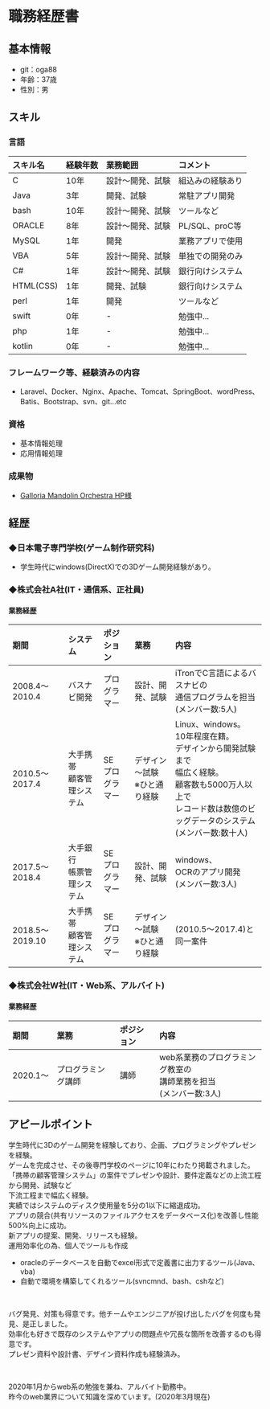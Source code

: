 # 職務経歴書

## 基本情報
- git：oga88
- 年齢：37歳
- 性別：男

## スキル
### 言語

| スキル名 | 経験年数 | 業務範囲        | コメント          |
|:--------|:-------|:---------------|:-----------------|
|C        |10年    |設計～開発、試験|組込みの経験あり  |
|Java     |3年     |開発、試験      |常駐アプリ開発    |
|bash     |10年    |設計～開発、試験|ツールなど        |
|ORACLE   |8年     |設計～開発、試験|PL/SQL、proC等    |
|MySQL    |1年     |開発            |業務アプリで使用  |
|VBA      |5年     |設計～開発、試験|単独での開発のみ  |
|C#       |1年     |設計～開発、試験|銀行向けシステム  |
|HTML(CSS)|1年     |開発、試験      |銀行向けシステム  |
|perl     |1年     |開発            |ツールなど        |
|swift    |0年     |-               |勉強中...         |
|php      |1年     |-               |勉強中...         |
|kotlin   |0年     |-               |勉強中...         |

### フレームワーク等、経験済みの内容

- Laravel、Docker、Nginx、Apache、Tomcat、SpringBoot、wordPress、Batis、Bootstrap、svn、git...etc

### 資格
- 基本情報処理
- 応用情報処理

### 成果物
- [Galloria Mandolin Orchestra HP様](http://galloria.jp/)

## 経歴
### ◆日本電子専門学校(ゲーム制作研究科)
- 学生時代にwindows(DirectX)での3Dゲーム開発経験があり。

### ◆株式会社A社(IT・通信系、正社員)
#### 業務経歴

| 期間 | システム | ポジション | 業務 | 内容 |
|:--------------------|:-------------|:-------------|:----------------|:------------------|
|2008.4〜2010.4|バスナビ開発 |プログラマー |設計、開発、試験|iTronでC言語によるバスナビの<br>通信プログラムを担当<br>(メンバー数:5人)|
|2010.5〜2017.4|大手携帯<br>顧客管理システム|SE<br>プログラマー|デザイン～試験<br>※ひと通り経験|Linux、windows。<br>10年程度在籍。<br>デザインから開発試験まで<br>幅広く経験。<br>顧客数も5000万人以上で<br>レコード数は数億のビッグデータのシステム<br>(メンバー数:数十人)|
|2017.5〜2018.4|大手銀行<br>帳票管理システム|SE<br>プログラマー|設計、開発、試験|windows、<br>OCRのアプリ開発<br>(メンバー数:3人)|
|2018.5〜2019.10|大手携帯<br>顧客管理システム|SE<br>プログラマー|デザイン～試験<br>※ひと通り経験|(2010.5〜2017.4)と同一案件|

### ◆株式会社W社(IT・Web系、アルバイト)
#### 業務経歴
| 期間 | 業務 | ポジション | 内容 |
|:--------------------|:-------------|:----------------|:------------------|
|2020.1〜|プログラミング講師 |講師 |web系業務のプログラミング教室の<br>講師業務を担当<br>(メンバー数:3人)|

## アピールポイント
学生時代に3Dのゲーム開発を経験しており、企画、プログラミングやプレゼンを経験。<br>
ゲームを完成させ、その後専門学校のページに10年にわたり掲載されました。<br>
「携帯の顧客管理システム」の案件でプレゼンや設計、要件定義などの上流工程から開発、試験など<br>下流工程まで幅広く経験。<br>
実績ではシステムのディスク使用量を5分の1以下に縮退成功。<br>
アプリの競合(共有リソースのファイルアクセスをデータベース化)を改善し性能500%向上に成功。<br>
新アプリの提案、開発、リリースも経験。<br>
運用効率化の為、個人でツールも作成
- oracleのデータベースを自動でexcel形式で定義書に出力するツール(Java、vba)
- 自動で環境を構築してくれるツール(svncmnd、bash、cshなど)

<br>

バグ発見、対策も得意です。他チームやエンジニアが投げ出したバグを何度も発見、是正しました。<br>
効率化も好きで既存のシステムやアプリの問題点や冗長な箇所を改善するのも得意です。<br>
プレゼン資料や設計書、デザイン資料作成も経験済み。<br>

<br>

2020年1月からweb系の勉強を兼ね、アルバイト勤務中。<br>
昨今のweb業界について知識を深めています。(2020年3月現在)

